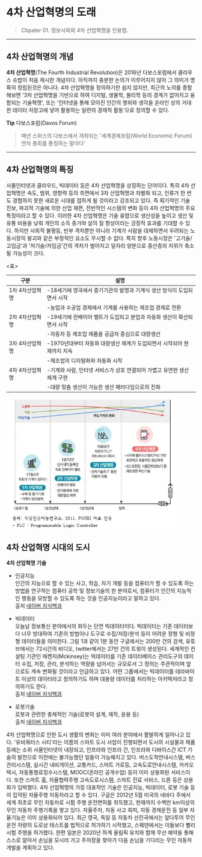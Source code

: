 # 4차 산업혁명의 도래

> Chpater 01. 정보사회와 4차 산업혁명을 인용함.
***
## 4차 산업혁명의 개념

**4차 산업혁명**(The Fourth Industrial Revolution)은 2016년 다보스포럼에서 클라우스 슈밥이 처음 제시한 개념이다. 아직까지 충분한 논의가 이루어지지 않아 그 의미가 명확히 정립된것은 아니다. 
4차 산업혁명을 정의하기란 쉽지 않지만, 최근의 노의를 종합해보면 '3차 산업혁명을 기반으로 하여 디지털, 생물학, 물리학 등의 경계가 없어지고 융합되는 기술혁명',
또는 '인터넷을 통해 모아진 인간의 행위와 생각을 온라인 상의 거대한 데이터 저장고에 넣어 활용하는 일련의 경제적 활동'으로 정의할 수 있다.

**Tip**
다보스포럼(Davos Forum)
>매년 스위스의 다보스에서 개최되는 '세계경제포럼(World Economic Forum)연차 총회를 통칭하는 말이다'
***

## 4차 산업혁명의 특징

사물인터넷과 클라우드, 빅데이터 등은 4차 산업혁명을 상징하는 단어이다. 특히 4차 산업혁명은 속도, 범위, 영향력 등의 측면에서 3차 산업혁명과 차별화 되고,
인류가 한 번도 경험하지 못한 새로운 시대를 접하게 될 것이라고 강조되고 있다. 즉 획기적인 기술 진보, 파괴적 기술에 의한 산업 재편, 전반적인 시스템의 변화
등이 4차 산업혁명의 주요 특징이라고 할 수 있다. 이러한 4차 산업혁명은 기술 융햡으로 생산성을 높이고 생산 및 유통 비용을 낮춰 개인의 소득 증가와 살의 질 향상이라는
긍정적 효과를 기대할 수 있다. 하지만 사회적 불평등, 빈부 격차뿐만 아니라 기계가 사람을 대체하면서 우려되는 노동시장의 붕괴와 같은 부정적인 요소도 무시할 수 없다.
특히 향후 노동시장은 '고기술/고임금'과 '저기술/저임금'간의 격차가 벌어지고 일자리 양분으로 중산층의 지위가 축소될 가능성이 크다.

<표>

|구분|설명|
|---|---|
|1차 4차산업혁명|-18세기에 영국에서 증기기관의 발명과 기계식 생산 방식이 도입되면서 시작|
||-농업과 수공업 경제에서 기계를 사용하는 제조업 경제로 전환|
|2차 4차산업혁명|-19세기에 컨베이어 벨트가 도입되고 분업과 자동화 생산이 확산되면서 시작|
||-자동차 등 제조업 제품을 공급자 중심으로 대량생산|
|3차 4차산업혁명|-1970년대부터 자동화 대량생산 체계가 도입되면서 시작되어 현재까지 지속|
||-제조업의 디지털화와 자동화 시작|
|4차 4차산업혁명|-기계와 사람, 인터넷 서비스가 상호 연결되어 가볍고 유연한 생산 체계 구현|
||-대량 맞춤 생산이 가능한 생산 패러다임으로의 진화|

![4차산업혁명](./img/참고01_4차산업-01.jpg)

## 4차 산업혁명 시대의 도시

**4차 산업혁명 기술**

* 인공지능  <br>
인간의 지능으로 할 수 있는 사고, 학습, 자기 개발 등을 컴퓨터가 할 수 있도록 하는 방법을 연구하는 컴퓨터 공학 및 정보기술의 한 분야로서, 컴퓨터가 인간의 지능적인 행동을 모방할 수 있도록 하는 것을 인공지능이라고 말하고 있다. <br>
출처 [네이버 지식백과](https://terms.naver.com/entry.nhn?docId=1136027&cid=40942&categoryId=32845) <br>

* 빅데이터  <br>
오늘날 정보통신 분야에서의 화두는 단연 빅데이터이다. 빅데이터는 기존 데이터보다 너무 방대하여 기존의 방법이나 도구로 수집/저장/분석 등이 어려운 정형 및 비정형 데이터들을 의미한다. 그림 1과 같이 1분 동안 구글에서는 200만 건의 검색, 유튜브에서는 72시간의 비디오, twitter에서는 27만 건의 트윗이 생성된다. 세계적인 컨설팅 기관인 매켄지(Mckinsey)는 빅데이터를 기존 데이터베이스 관리도구의 데이터 수집, 저장, 관리, 분석하는 역량을 넘어서는 규모로서 그 정의는 주관적이며 앞으로도 계속 변화될 것이라고 언급하고 있다. 어떤 그룹에서는 빅데이터를 테라바이트 이상의 데이터라고 정의하기도 하며 대용량 데이터를 처리하는 아키텍처라고 정의하기도 한다. <br>
출처 [네이버 지식백과](https://terms.naver.com/entry.nhn?docId=3386304&cid=58370&categoryId=58370) <br>

* 로봇기술 <br> 
로봇과 관련한 총체적인 기술(로봇의 설계, 제작, 응용 등)  <br>
출처 [네이버 지식백과](https://terms.naver.com/entry.nhn?docId=301777&cid=50321&categoryId=50321) <br>

4차 산업혁명으로 인한 도시 생활의 변화는 이미 여러 분야에서 활발하게 일어나고 있다. '유비쿼터스 시티'라는 이름의 스마트 도시 사업이 진행되면서 도시의
시설물과 제품 등에는 소위 사물인터넷이 내장되고, 인프라와 인프라 간, 인프라와 디바이스간 ICT 기술의 발전으로 이전에는 불가능했던 일들이 가능해지고 있다.
버스도착안내시스템, 버스관리시스템, 실시간 내비게이션, 교통카드, 스마트 가로등, 고속도로안내시스템, 카카오택시, 자동통행료징수시스템, MOOC(온라인 공개수업)
등이 이미 상용화된 서비스이다. 또한 스마트 홈, 자율협력주행 고속도로시스템, 스마트 진료 서비스, 드론 등은 상용화가 임박했다.
4차 산업혁명의 가장 대표적인 기술은 인공지능, 빅데이터, 로봇 기술 등이 집약된 자율주행 자동차라고 할 수 있다. 구글은 2012년 5월 미국의 네바다 주에서 세계 최초로
무인 자동차로 시험 주행 운전면허를 취득했고, 현재까지 수백만 km이상의 무인 자동차 주행기록을 쌓고 있다. 자율주차, 자동 사고 회피, 자동 경제운전 등
일부 자율기능은 이미 상용화되어 있다. 최근 영국, 독일 등 자동차 선진국에서는 앞다투어 무인 운전 차량의 도로상 테스트를 법적으로 허가하기 시작했고,
스웨덴에서는 이들보다 빨리 시험 주행을 허가했다. 한편 일본은 2020년 하계 올림픽 유치와 함께 무선 예약을 통해 스스로 알아서 손님을 모시러 가고 주차장을
찾아가 다음 손님을 기다리는 무인 자동차 개발을 계획하고 있다.

